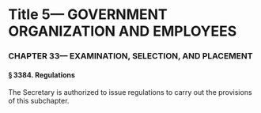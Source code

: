 
# Title 5— GOVERNMENT ORGANIZATION AND EMPLOYEES
### CHAPTER 33— EXAMINATION, SELECTION, AND PLACEMENT
#### § 3384. Regulations

The Secretary is authorized to issue regulations to carry out the provisions of this subchapter.
